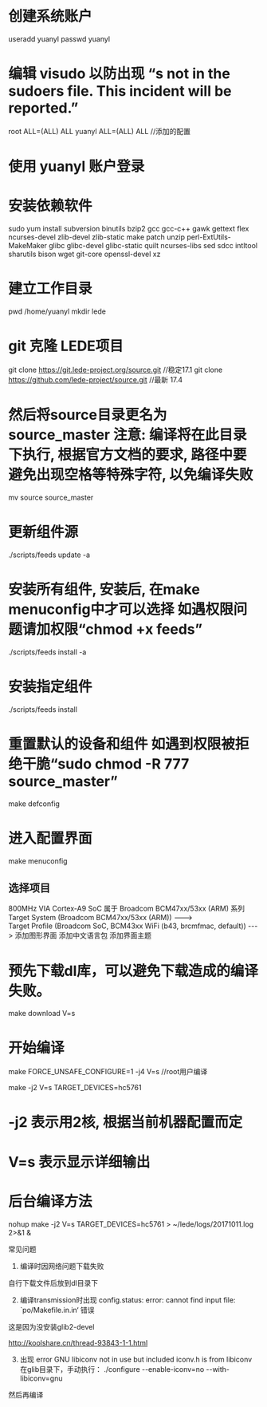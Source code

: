 # 创建系统账户
useradd yuanyl
passwd yuanyl

# 编辑 visudo 以防出现 “s not in the sudoers file. This incident will be reported.”

root ALL=(ALL) ALL
yuanyl ALL=(ALL) ALL     //添加的配置

# 使用 yuanyl 账户登录

# 安装依赖软件
sudo yum install subversion binutils bzip2 gcc gcc-c++ gawk gettext flex ncurses-devel zlib-devel zlib-static make patch unzip perl-ExtUtils-MakeMaker glibc glibc-devel glibc-static quilt ncurses-libs sed sdcc intltool sharutils bison wget git-core openssl-devel xz

# 建立工作目录
pwd
/home/yuanyl
mkdir lede

# git 克隆 LEDE项目
git clone https://git.lede-project.org/source.git           //稳定17.1
git clone https://github.com/lede-project/source.git        //最新 17.4

# 然后将source目录更名为 source_master 注意: 编译将在此目录下执行, 根据官方文档的要求, 路径中要避免出现空格等特殊字符, 以免编译失败
mv source source_master

# 更新组件源
./scripts/feeds update -a

# 安装所有组件, 安装后, 在make menuconfig中才可以选择 如遇权限问题请加权限“chmod +x feeds”
./scripts/feeds install -a

# 安装指定组件
./scripts/feeds install <PACKAGENAME>
  
# 重置默认的设备和组件 如遇到权限被拒绝干脆“sudo chmod -R 777 source_master”
make defconfig
  
# 进入配置界面
make menuconfig

## 选择项目
  800MHz VIA Cortex-A9 SoC 属于 Broadcom BCM47xx/53xx (ARM) 系列
  Target System (Broadcom BCM47xx/53xx (ARM))  --->  
  Target Profile (Broadcom SoC, BCM43xx WiFi (b43, brcmfmac, default))  --->
  添加图形界面
  添加中文语言包
  添加界面主题
  
# 预先下载dl库，可以避免下载造成的编译失败。
make download V=s


  
# 开始编译
make FORCE_UNSAFE_CONFIGURE=1 -j4 V=s                          //root用户编译

make -j2 V=s TARGET_DEVICES=hc5761
# -j2 表示用2核, 根据当前机器配置而定
# V=s 表示显示详细输出

# 后台编译方法
nohup make -j2 V=s TARGET_DEVICES=hc5761 > ~/lede/logs/20171011.log 2>&1 &
  
  
常见问题

1. 编译时因网络问题下载失败

自行下载文件后放到dl目录下

2. 编译transmission时出现 config.status: error: cannot find input file: `po/Makefile.in.in‘ 错误

这是因为没安装glib2-devel
  
  http://koolshare.cn/thread-93843-1-1.html
  
3. 出现 error GNU libiconv not in use but included iconv.h is from libiconv
在glib目录下，手动执行：
./configure --enable-iconv=no --with-libiconv=gnu

  然后再编译
